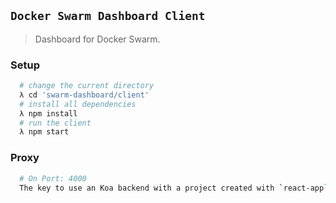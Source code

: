 ## `Docker Swarm Dashboard Client`
> Dashboard for Docker Swarm.

### Setup
```bash
  # change the current directory
  λ cd 'swarm-dashboard/client'
  # install all dependencies
  λ npm install
  # run the client
  λ npm start
```


### Proxy
```bash
  # On Port: 4000
  The key to use an Koa backend with a project created with `react-app` is on using a **proxy**. We have a _proxy_ entry in `client/package.json`
```
